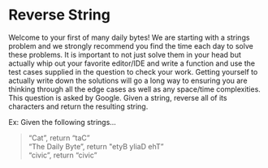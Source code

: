 # Reverse String

Welcome to your first of many daily bytes! We are starting with a strings problem and we strongly recommend you find the time each day to solve these problems. It is important to not just solve them in your head but actually whip out your favorite editor/IDE and write a function and use the test cases supplied in the question to check your work. Getting yourself to actually write down the solutions will go a long way to ensuring you are thinking through all the edge cases as well as any space/time complexities.
This question is asked by Google. Given a string, reverse all of its characters and return the resulting string.


Ex: Given the following strings...

> “Cat”, return “taC”<br>
> “The Daily Byte”, return "etyB yliaD ehT”<br>
> “civic”, return “civic”
